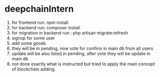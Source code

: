 # deepchainIntern
1. for frontend run: npm install 
2. for backend run: composer install
3. for migration in backend run : php artisan migrate:refresh
4. signup for some user
5. add some goods
6. they will be in pending, now vote for confirm in main db from all users
7. update will be also listed in pending, after vote they will be update in main db
8. not done exactly what is instructed but tried to apply the main concept of blockchain adding. 
